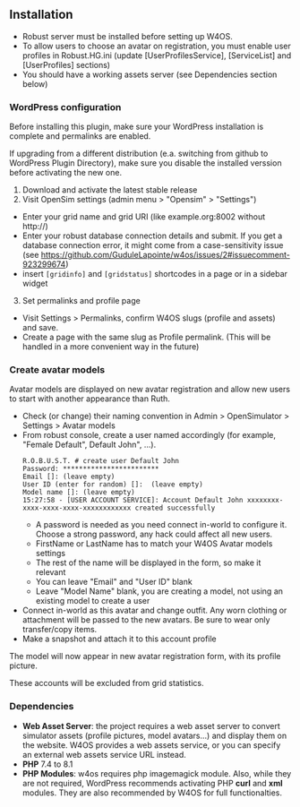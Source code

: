 ## Installation

- Robust server must be installed before setting up W4OS.
- To allow users to choose an avatar on registration, you must enable user
  profiles in Robust.HG.ini (update [UserProfilesService], [ServiceList] and
  [UserProfiles] sections)
- You should have a working assets server (see Dependencies section below)

### WordPress configuration

Before installing this plugin, make sure your WordPress installation is complete and permalinks are enabled.

If upgrading from a different distribution (e.a. switching from github to WordPress Plugin Directory), make sure you disable the installed verssion before activating the new one.

1. Download and activate the latest stable release
2. Visit OpenSim settings (admin menu > "Opensim" > "Settings")
  - Enter your grid name and grid URI (like example.org:8002 without http://)
  - Enter your robust database connection details and submit. If you get a
    database connection error, it might come from a case-sensitivity issue (see
    https://github.com/GuduleLapointe/w4os/issues/2#issuecomment-923299674)
  - insert `[gridinfo]` and `[gridstatus]` shortcodes in a page or in a sidebar widget
3. Set permalinks and profile page
  - Visit Settings > Permalinks, confirm W4OS slugs (profile and assets) and save.
  - Create a page with the same slug as Profile permalink.
    (This will be handled in a more convenient way in the future)

### Create avatar models

Avatar models are displayed on new avatar registration and allow new users to start with another appearance than Ruth.

- Check (or change) their naming convention in Admin > OpenSimulator > Settings > Avatar models
- From robust console, create a user named accordingly (for example, "Female Default", Default John", ...).
    ```
    R.O.B.U.S.T. # create user Default John
    Password: ************************
    Email []: (leave empty)
    User ID (enter for random) []:  (leave empty)
    Model name []: (leave empty)
    15:27:58 - [USER ACCOUNT SERVICE]: Account Default John xxxxxxxx-xxxx-xxxx-xxxx-xxxxxxxxxxxx created successfully
    ```
  - A password is needed as you need connect in-world to configure it.
    Choose a strong password, any hack could affect all new users.
  - FirstName or LastName has to match your W4OS Avatar models settings
  - The rest of the name will be displayed in the form, so make it relevant
  - You can leave "Email" and "User ID" blank
  - Leave "Model Name" blank, you are creating a model, not using an existing model to create a user
- Connect in-world as this avatar and change outfit. Any worn clothing or attachment will be passed to the new avatars. Be sure to wear only transfer/copy items.
- Make a snapshot and attach it to this account profile

The model will now appear in new avatar registration form, with its profile picture.

These accounts will be excluded from grid statistics.

### Dependencies

- **Web Asset Server**: the project requires a web asset server to convert simulator assets (profile pictures, model avatars...) and display them on the website. W4OS provides a web assets service, or you can specify an external web assets service URL instead.
- **PHP** 7.4 to 8.1
- **PHP Modules**: w4os requires php imagemagick module. Also, while they are not required, WordPress recommends activating PHP **curl** and **xml** modules. They are also recommended by W4OS for full functionalties.

